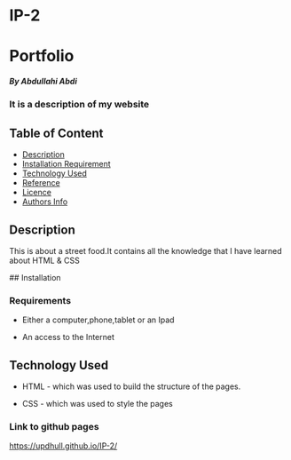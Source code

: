 # IP-2
 # Portfolio

##### By Abdullahi Abdi
### It is a description of my website

## Table of Content

+ [Description](#description)
+ [Installation Requirement](#Installation)
+ [Technology Used](#technology-used)
+ [Reference](#reference)
+ [Licence](#licence)
+ [Authors Info](#author-Info)
## Description
<p>This is  about a street food.It contains all the knowledge that I have learned about HTML & CSS </p>
## Installation

### Requirements

* Either a computer,phone,tablet or an Ipad

* An access to the Internet
## Technology Used
* HTML - which was used to build the structure of the pages.

* CSS - which was used to style the pages  
 ### Link to github pages
 https://updhull.github.io/IP-2/
